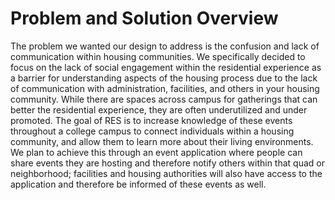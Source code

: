 # Problem and Solution Overview

The problem we wanted our design to address is the confusion and lack of communication within housing communities. We specifically decided to focus on the lack of social engagement within the residential experience as a barrier for understanding aspects of the housing process due to the lack of communication with administration, facilities, and others in your housing community. While there are spaces across campus for gatherings that can better the residential experience, they are often underutilized and under promoted. The goal of RES is to increase knowledge of these events throughout a college campus to connect individuals within a housing community, and allow them to learn more about their living environments. We plan to achieve this through an event application where people can share events they are hosting and therefore notify others within that quad or neighborhood; facilities and housing authorities will also have access to the application and therefore be informed of these events as well. 

